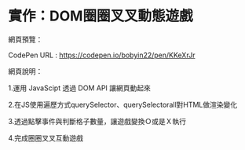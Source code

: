# 實作：DOM圈圈叉叉動態遊戲

網頁預覽：

CodePen URL : https://codepen.io/bobyin22/pen/KKeXrJr




網頁說明：

1.運用 JavaScipt 透過 DOM API 讓網頁動起來

2.在JS使用遍歷方式querySelector、querySelectorall對HTML做渲染變化

3.透過點擊事件與判斷格子數量，讓遊戲變換Ｏ或是Ｘ執行

4.完成圈圈叉叉互動遊戲
